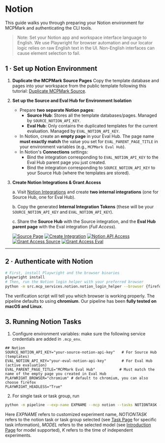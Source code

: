 # Notion

This guide walks you through preparing your Notion environment for MCPMark and authenticating the CLI tools.

> Note: Set your Notion app and workspace interface language to English. We use Playwright for browser automation and our locator logic relies on raw English text in the UI. Non-English interfaces can cause element selection to fail.

## 1 · Set up Notion Environment

1. **Duplicate the MCPMark Source Pages**
   Copy the template database and pages into your workspace from the public template following this tutorial:
   [Duplicate MCPMark Source](https://painted-tennis-ebc.notion.site/MCPBench-Source-Hub-23181626b6d7805fb3a7d59c63033819).

2. **Set up the Source and Eval Hub for Environment Isolation**
   - Prepare **two separate Notion pages**:
     - **Source Hub**: Stores all the template databases/pages. Managed by `SOURCE_NOTION_API_KEY`.
     - **Eval Hub**: Only contains the duplicated templates for the current evaluation. Managed by `EVAL_NOTION_API_KEY`.
   - In Notion, create an **empty page** in your Eval Hub. The page name **must exactly match** the value you set for `EVAL_PARENT_PAGE_TITLE` in your environment variables (e.g., `MCPMark Eval Hub`).
   - In Notion's **Connections** settings:
     - Bind the integration corresponding to `EVAL_NOTION_API_KEY` to the Eval Hub parent page you just created.
     - Bind the integration corresponding to `SOURCE_NOTION_API_KEY` to your Source Hub (where the templates are stored).

3. **Create Notion Integrations & Grant Access**
   
   a. Visit [Notion Integrations](https://www.notion.so/profile/integrations) and create **two internal integrations** (one for Source Hub, one for Eval Hub).
   
   b. Copy the generated **Internal Integration Tokens** (these will be your `SOURCE_NOTION_API_KEY` and `EVAL_NOTION_API_KEY`).
   
   c. Share the **Source Hub** with the Source integration, and the **Eval Hub parent page** with the Eval integration (*Full Access*).

   [![Source Page](https://i.postimg.cc/pVjDswLH/source-page.png)](https://postimg.cc/XXVGJD5H)
   [![Create Integration](https://i.postimg.cc/vZ091M3W/create-integration.png)](https://postimg.cc/NKrLShhM)
   [![Notion API Access](https://i.postimg.cc/YCDGrRCR/api-access.png)](https://postimg.cc/CRDLJjDn)
   [![Grant Access Source](https://i.postimg.cc/2yxyPFt4/grant-access-source.png)](https://postimg.cc/n9Cnm7pz)
   [![Grant Access Eval](https://i.postimg.cc/1RM91ttc/grant-access-eval.png)](https://postimg.cc/s1QFp35v)

---

## 2 · Authenticate with Notion

```bash
# First, install Playwright and the browser binaries
playwright install
# Then, run the Notion login helper with your preferred browser
python -m src.mcp_services.notion.notion_login_helper --browser {firefox|chromium}
```

The verification script will tell you which browser is working properly. The pipeline defaults to using **chromium**. Our pipeline has been **fully tested on macOS and Linux**.

## 3. Running Notion Tasks

1. Configure environment variables: make sure the following service credentials are added in `.mcp_env`.
```env
## Notion
SOURCE_NOTION_API_KEY="your-source-notion-api-key"   # For Source Hub (templates)
EVAL_NOTION_API_KEY="your-eval-notion-api-key"       # For Eval Hub (active evaluation)
EVAL_PARENT_PAGE_TITLE="MCPMark Eval Hub"           # Must match the name of the empty page you created in Eval Hub
PLAYWRIGHT_BROWSER="chromium" # default to chromium, you can also choose firefox
PLAYWRIGHT_HEADLESS="True"
```

2. For single task or task group, run 
```bash
python -m pipeline --exp-name EXPNAME --mcp notion --tasks NOTIONTASK --models MODEL --k K
```
Here *EXPNAME* refers to customized experiment name, *NOTIONTASK* refers to the notion task or task group selected (see [Task Page](../datasets/task.md) for specific task information), *MODEL* refers to the selected model (see [Introduction Page](../introduction.md) for model supported), *K* refers to the time of independent experiments.

